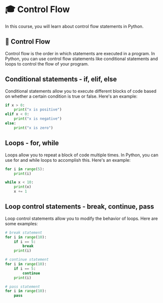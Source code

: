 # **🎓 Control Flow**
In this course, you will learn about control flow statements in Python.

## **🚦 Control Flow**
Control flow is the order in which statements are executed in a program. In Python, you can use control flow statements like conditional statements and loops to control the flow of your program.

## **Conditional statements - if, elif, else**
Conditional statements allow you to execute different blocks of code based on whether a certain condition is true or false. Here's an example:
```py
if x > 0:
    print("x is positive")
elif x < 0:
    print("x is negative")
else:
    print("x is zero")
```

## **Loops - for, while**
Loops allow you to repeat a block of code multiple times. In Python, you can use for and while loops to accomplish this. Here's an example:
```py
for i in range(5):
    print(i)

while x < 10:
    print(x)
    x += 1
```

## **Loop control statements - break, continue, pass**
Loop control statements allow you to modify the behavior of loops. Here are some examples:
```py
# break statement
for i in range(10):
    if i == 5:
        break
    print(i)

# continue statement
for i in range(10):
    if i == 5:
        continue
    print(i)

# pass statement
for i in range(10):
    pass
```
